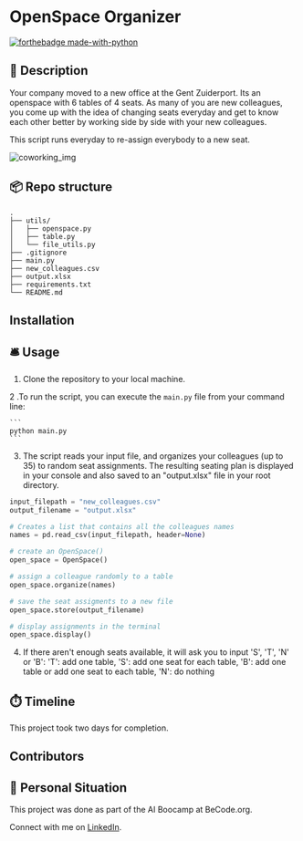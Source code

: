 # OpenSpace Organizer
[![forthebadge made-with-python](https://ForTheBadge.com/images/badges/made-with-python.svg)](https://www.python.org/)


## 🏢 Description

Your company moved to a new office at the Gent Zuiderport. Its an openspace with 6 tables of 4 seats. As many of you are new colleagues, you come up with the idea of changing seats everyday and get to know each other better by working side by side with your new colleagues. 

This script runs everyday to re-assign everybody to a new seat.

![coworking_img](https://images.unsplash.com/photo-1519389950473-47ba0277781c?w=600&auto=format&fit=crop&q=60&ixlib=rb-4.0.3&ixid=M3wxMjA3fDB8MHxzZWFyY2h8NDd8fGRpdmVyc2UlMjB0ZWFtfGVufDB8fDB8fHwy)

## 📦 Repo structure

```
.
├── utils/
│   ├── openspace.py
│   ├── table.py
│   └── file_utils.py
├── .gitignore
├── main.py
├── new_colleagues.csv
├── output.xlsx
├── requirements.txt
└── README.md
```

## Installation



## 🛎️ Usage

1. Clone the repository to your local machine.

2 .To run the script, you can execute the `main.py` file from your command line:

    ```
    python main.py
    ```

3. The script reads your input file, and organizes your colleagues (up to 35) to random seat assignments. The resulting seating plan is displayed in your console and also saved to an "output.xlsx" file in your root directory.

```python
input_filepath = "new_colleagues.csv"
output_filename = "output.xlsx"

# Creates a list that contains all the colleagues names
names = pd.read_csv(input_filepath, header=None)

# create an OpenSpace()
open_space = OpenSpace()

# assign a colleague randomly to a table
open_space.organize(names)

# save the seat assigments to a new file
open_space.store(output_filename)

# display assignments in the terminal
open_space.display()
```
4. If there aren't enough seats available, it will ask you to input 'S', 'T', 'N' or 'B':
    'T': add one table, 
    'S': add one seat for each table, 
    'B': add one table or add one seat to each table, 
    'N': do nothing

## ⏱️ Timeline

This project took two days for completion.

## Contributors



## 📌 Personal Situation
This project was done as part of the AI Boocamp at BeCode.org. 

Connect with me on [LinkedIn](www.linkedin.com/in/ihor-afanasiev-a50798268).
